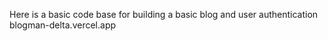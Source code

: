 Here is a basic code base for building a basic blog and user authentication
blogman-delta.vercel.app
